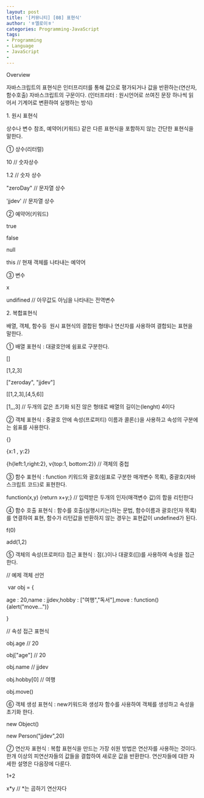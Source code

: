 ```yaml
---
layout: post
title: '[커뮤니티] [08] 표현식'
author: 'ㅎ엘로이ㅎ'
categories: Programming-JavaScript
tags:
- Programming
- Language
- JavaScript
-
---
```



<script> location.href='https://cafe.naver.com/develoid/701829' ; </script>

Overview<p>자바스크립트의 표현식은 인터프리터를 통해 값으로 평가되거나 값을 반환하는(연산자,함수호출) 자바스크립트의 구문이다. (인터프리터 : 원시언어로 쓰여진 문장 하나씩 읽어서 기계어로 변환하여 실행하는 방식)</p>
<p>1. 원시 표현식</p>
<p>상수나 변수 참조, 예약어(키워드) 같은 다른 표현식을 포함하지 않는 간단한 표현식을 말한다.</p>
<p>① 상수(리터럴)</p>
<p>10&nbsp;// 숫자상수</p>
<p>1.2&nbsp;// 숫자 상수</p>
<p>"zeroDay"&nbsp;// 문자열 상수</p>
<p>'jjdev'&nbsp;// 문자열 상수</p>
<p>② 예약어(키워드)</p>
<p>true</p>
<p>false</p>
<p>null</p>
<p>this&nbsp;// 현재 객체를 나타내는 예약어</p>
<p>③ 변수</p>
<p>x</p>
<p>undifined&nbsp;// 아무값도 아님을 나타내는 전역변수</p>
<p>2. 복합표현식</p>
<p>배열, 객체, 함수등 &nbsp;원시 표현식의 결합된 형태나 연산자를 사용하여 결합되는 표현을 말한다.&nbsp;</p>
<p>① 배열 표현식&nbsp;: 대괄호안에 쉼표로 구분한다.</p>
<p>[]</p>
<p>[1,2,3]</p>
<p>["zeroday", "jjdev"]</p>
<p>[[1,2,3],[4,5,6]]</p>
<p>[1,,,3]&nbsp;// 두개의 값은 초기화 되진 않은 형태로 배열의 길이는(lenght) 4이다</p>
<p>② 객체 표현식&nbsp;: 중괄호 안에 속성(프로퍼티) 이름과 콜론(:)을 사용하고 속성의 구분에는 쉼표를 사용한다.</p>
<p>{}</p>
<p>{x:1 , y:2}</p>
<p>{h{left:1,right:2}, v{top:1, bottom:2}}&nbsp;// 객체의 중첩</p>
<p>③ 함수 표현식&nbsp;: function 키워드와 괄호(쉼표로 구분한 매개변수 목록), 중괄호(자바스크립트 코드)로 표현한다.</p>
<p>function(x,y) {return x+y;}&nbsp;// 입력받은 두개의 인자(매객변수 값)의 합을 리턴한다</p>
<p>④ 함수 호출 표현식&nbsp;: 함수를 호출(실행시키는)하는 문법, 함수이름과 괄호(인자 목록)를 연결하여 표현, 함수가 리턴값을 반환하지 않는 경우는 표현값이 undefined가 된다.</p>
<p>f(0)</p>
<p>add(1,2)</p>
<p>⑤ 객체의 속성(프로퍼티) 접근 표현식&nbsp;: 점(.)이나 대괄호([])를 사용하여 속성을 접근한다.</p>
<p>// 예제 객체 선언</p>
<p>&nbsp;var obj = {</p>
age : 20,</blockquote>name : jjdev,</blockquote>hobby : ["여행","독서"],</blockquote>move : function(){alert("move...")}</blockquote><p>}</p>
<p>// 속성 접근 표현식</p>
<p>obj.age&nbsp;// 20</p>
<p>obj["age"]&nbsp;// 20</p>
<p>obj.name&nbsp;// jjdev</p>
<p>obj.hobby[0]&nbsp;// 여행</p>
<p>obj.move()</p>
<p>⑥ 객체 생성 표현식&nbsp;: new키워드와 생성자 함수를 사용하여 객체를 생성하고 속성을 초기화 한다.</p>
<p>new Object()</p>
<p>new Person("jjdev",20)</p>
<p>⑦ 연산자 표현식 : 복합 표현식을 만드는 가장 쉬원 방법은 연산자를 사용하는 것이다. 한개 이상의 피연산자들의 값들을 결합하여 새로운 값을 반환한다. 연산자들에 대한 자세한 설명은 다음장에 다룬다.</p>
<p>1+2</p>
<p>x*y&nbsp;// *는 곱하기 연산자다</p>
